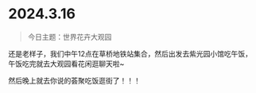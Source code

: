 # 2024.3.16

>   今日主题：世界花卉大观园

还是老样子，我们中午12点在草桥地铁站集合，然后出发去紫光园小馆吃午饭，午饭吃完就去大观园看花闲逛聊天啦~

然后晚上就去你说的荟聚吃饭逛街了！！！